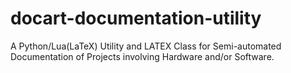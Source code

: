 # docart-documentation-utility
A Python/Lua(LaTeX) Utility and LATEX Class for Semi-automated Documentation of Projects involving Hardware and/or Software.
